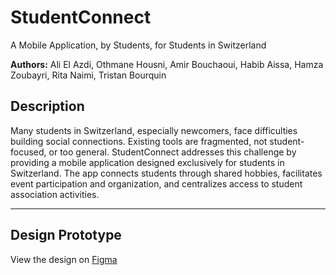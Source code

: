 # StudentConnect

A Mobile Application, by Students, for Students in Switzerland

**Authors:**
Ali El Azdi, Othmane Housni, Amir Bouchaoui, Habib Aissa,
Hamza Zoubayri, Rita Naimi, Tristan Bourquin

## Description

Many students in Switzerland, especially newcomers, face difficulties building social connections. Existing tools are fragmented, not student-focused, or too general. StudentConnect addresses this challenge by providing a mobile application designed exclusively for students in Switzerland. The app connects students through shared hobbies, facilitates event participation and organization, and centralizes access to student association activities.

---

## Design Prototype

View the design on [Figma](https://www.figma.com/design/o08ZOLr2SxUiip650CyqbW/App?m=auto&t=pcxsobh043Boudab-1)

